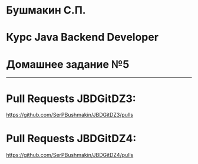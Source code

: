 # Бушмакин С.П.
# Курс Java Backend Developer
# Домашнее задание №5
-------------------------------------------------
# Pull Requests JBDGitDZ3:
https://github.com/SerPBushmakin/JBDGitDZ3/pulls

# Pull Requests JBDGitDZ4:
https://github.com/SerPBushmakin/JBDGitDZ4/pulls
